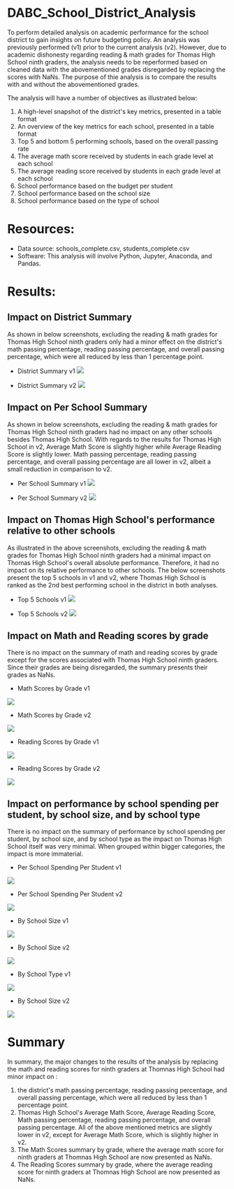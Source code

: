 # DABC_School_District_Analysis
To perform detailed analysis on academic performance for the school district to gain insights on future budgeting policy. An analysis was previously performed (v1) prior to the current analysis (v2). However, due to academic dishonesty regarding reading & math grades for Thomas High School ninth graders, the analysis needs to be reperformed based on cleaned data with the abovementioned grades disregarded by replacing the scores with NaNs. The purpose of thie analysis is to compare the results with and without the abovementioned grades.

The analysis will have a number of objectives as illustrated below:

1.  A high-level snapshot of the district's key metrics, presented in a table format
2.  An overview of the key metrics for each school, presented in a table format
3. Top 5 and bottom 5 performing schools, based on the overall passing rate
4. The average math score received by students in each grade level at each school
5. The average reading score received by students in each grade level at each school
6. School performance based on the budget per student
7. School performance based on the school size 
8. School performance based on the type of school

# Resources:
- Data source: schools_complete.csv, students_complete.csv
- Software: This analysis will involve Python, Jupyter, Anaconda, and Pandas.

# Results:
## Impact on District Summary
As shown in below screenshots, excluding the reading & math grades for Thomas High School ninth graders only had a minor effect on the district's math passing percentage, reading passing percentage, and overall passing percentage, which were all reduced by less than 1 percentage point.

- District Summary v1
<img src="District_Summary_v1.PNG"></img>

- District Summary v2
<img src="District_Summary_v2.PNG"></img>

## Impact on Per School Summary
As shown in below screenshots, excluding the reading & math grades for Thomas High School ninth graders had no impact on any other schools besides Thomas High School. With regards to the results for Thomas High School in v2, Average Math Score is slightly higher while Average Reading Score is slightly lower. Math passing percentage, reading passing percentage, and overall passing percentage are all lower in v2, albeit a small reduction in comparison to v2.

- Per School Summary v1
<img src="Per_School_Summary_v1.PNG"></img>

- Per School Summary v2
<img src="Per_School_Summary_v2.PNG"></img>

## Impact on Thomas High School's performance relative to other schools
As illustrated in the above screenshots, excluding the reading & math grades for Thomas High School ninth graders had a minimal impact on Thomas High School's overall absolute performance. Therefore, it had no impact on its relative performance to other schools. The below screenshots present the top 5 schools in v1 and v2, where Thomas High School is ranked as the 2nd best performing school in the district in both analyses.

- Top 5 Schools v1
<img src="Top_5_Schools_v1.PNG"></img>

- Top 5 Schools v2
<img src="Top_5_Schools_v2.PNG"></img>


## Impact on Math and Reading scores by grade
There is no impact on the summary of math and reading scores by grade except for the scores associated with Thomas High School ninth graders. Since their grades are being disregarded, the summary presents their grades as NaNs.

- Math Scores by Grade v1

<img src="Math_Scores_by_Grade_v1.PNG"></img>

- Math Scores by Grade v2

<img src="Math_Scores_by_Grade_v2.PNG"></img>

- Reading Scores by Grade v1

<img src="Reading_Scores_by_Grade_v1.PNG"></img>

- Reading Scores by Grade v2

<img src="Reading_Scores_by_Grade_v2.PNG"></img>


## Impact on performance by school spending per student, by school size, and by school type

There is no impact on the summary of performance by school spending per student, by school size, and by school type as the impact on Thomas High School itself was very minimal. When grouped within bigger categories, the impact is more immaterial.

- Per School Spending Per Student v1

<img src="PerSchool_Spending_PerStudent_v1.PNG"></img>

- Per School Spending Per Student v2

<img src="PerSchool_Spending_PerStudent_v2.PNG"></img>

- By School Size v1

<img src="By_School_Size_v1.PNG"></img>

- By School Size v2

<img src="By_School_Size_v2.PNG"></img>

- By School Type v1

<img src="By_School_Type_v1.PNG"></img>

- By School Size v2

<img src="By_School_Type_v2.PNG"></img>


# Summary
In summary, the major changes to the results of the analysis by replacing the math and reading scores for ninth graders at Thomnas High School had minor impact on :
1. the district's math passing percentage, reading passing percentage, and overall passing percentage, which were all reduced by less than 1 percentage point.
2. Thomas High School's Average Math Score, Average Reading Score, Math passing percentage, reading passing percentage, and overall passing percentage. All of the above mentioned metrics are slightly lower in v2, except for Average Math Score, which is slightly higher in v2.
3. The Math Scores summary by grade, where the average math score for ninth graders at Thomnas High School are now presented as NaNs.
4. The Reading Scores summary by grade, where the average reading score for ninth graders at Thomnas High School are now presented as NaNs.